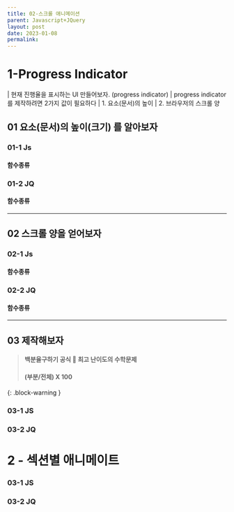 ```yaml
---
title: 02-스크롤 애니메이션
parent: Javascript+JQuery
layout: post
date: 2023-01-08
permalink:
---
```


# 1-Progress Indicator

| 현재 진행율을 표시하는 UI 만들어보자. (progress indicator)
| progress indicator 를 제작하려면 2가지 값이 필요하다
| 1. 요소(문서)의 높이
| 2. 브라우저의 스크롤 양

##  01 요소(문서)의 높이(크기) 를 알아보자

### 01-1 Js

#### 함수종류



### 01-2 JQ

#### 함수종류



---

## 02 스크롤 양을 얻어보자

### 02-1 Js

####  함수종류



### 02-2 JQ

####  함수종류



---

## 03 제작해보자

>
>#### 백분율구하기 공식 🔞 최고 난이도의 수학문제
>#### (부분/전체) X 100
>
{: .block-warning }

### 03-1 JS

<script async src="//jsfiddle.net/qwerew0/3qwngLey/67/embed/js,html,css,result/dark/"></script>

### 03-2 JQ

<script async src="//jsfiddle.net/qwerew0/3qwngLey/68/embed/js,html,css,result/dark/"></script>



# 2 - 섹션별 애니메이트

### 03-1 JS

<script async src="//jsfiddle.net/qwerew0/3qwngLey/70/embed/js,html,css,result/dark/"></script>


<script async src="//jsfiddle.net/qwerew0/3qwngLey/71/embed/js,html,css,result/dark/"></script>

### 03-2 JQ

<script async src="//jsfiddle.net/qwerew0/3qwngLey/68/embed/js,html,css,result/dark/"></script>
